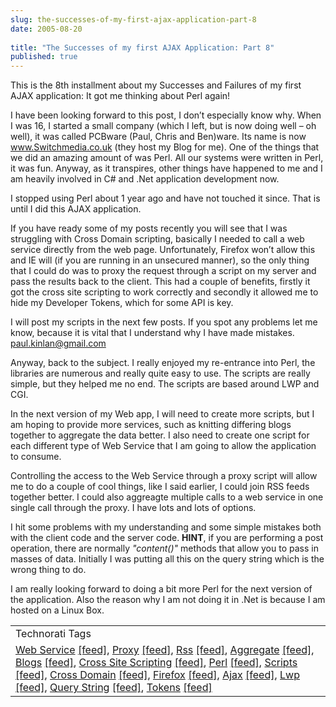 ```yaml
---
slug: the-successes-of-my-first-ajax-application-part-8
date: 2005-08-20
 
title: "The Successes of my first AJAX Application: Part 8"
published: true
---
```

This is the 8th installment about my Successes and Failures of my first AJAX application: It got me thinking about Perl again!<p />I have been looking forward to this post, I don’t especially know why. When I was 16, I started a small company (which I left, but is now doing well – oh well), it was called PCBware (Paul, Chris and Ben)ware. Its name is now <a href="http://www.Switchmedia.co.uk">www.Switchmedia.co.uk</a> (they host my Blog for me). One of the things that we did an amazing amount of was Perl. All our systems were written in Perl, it was fun. Anyway, as it transpires, other things have happened to me and I am heavily involved in C# and .Net application development now.<p />I stopped using Perl about 1 year ago and have not touched it since. That is until I did this AJAX application.<p />If you have ready some of my posts recently you will see that I was struggling with Cross Domain scripting, basically I needed to call a web service directly from the web page. Unfortunately, Firefox won’t allow this and IE will (if you are running in an unsecured manner), so the only thing that I could do was to proxy the request through a script on my server and pass the results back to the client. This had a couple of benefits, firstly it got the cross site scripting to work correctly and secondly it allowed me to hide my Developer Tokens, which for some API is key.<p />I will post my scripts in the next few posts. If you spot any problems let me know, because it is vital that I understand why I have made mistakes.  <a href="mailto:paul.kinlan@gmail.com">paul.kinlan@gmail.com</a><p />Anyway, back to the subject. I really enjoyed my re-entrance into Perl, the libraries are numerous and really quite easy to use. The scripts are really simple, but they helped me no end. The scripts are based around LWP and CGI.<p />In the next version of my Web app, I will need to create more scripts, but I am hoping to provide more services, such as knitting differing blogs together to aggregate the data better.  I also need to create one script for each different type of Web Service that I am going to allow the application to consume. <p />Controlling the access to the Web Service through a proxy script will allow me to do a couple of cool things, like I said earlier, I could join RSS feeds together better.  I could also aggreagte multiple calls to a web service in one single call through the proxy.  I have lots and lots of options.<p />I hit some problems with my understanding and some simple mistakes both with the client code and the server code. <strong>HINT</strong>, if you are performing a post operation, there are normally <em>"content()"</em> methods that allow you to pass in masses of data. Initially I was putting all this on the query string which is the wrong thing to do.<p />I am really looking forward to doing a bit more Perl for the next version of the application.  Also the reason why I am not doing it in .Net is because I am hosted on a Linux Box.<p /><table class="TechnoratiHead TagHeader">
<tr><td>Technorati Tags</td></tr>
<tr class="Technorati"><td>
<a href="http://www.technorati.com/tag/Web%20Service" class="Tag" rel="tag">Web Service</a> <a href="http://feeds.technorati.com/feed/posts/tag/Web%20Service" class="Tag">[feed]</a>, <a href="http://www.technorati.com/tag/Proxy" class="Tag" rel="tag">Proxy</a> <a href="http://feeds.technorati.com/feed/posts/tag/Proxy" class="Tag">[feed]</a>, <a href="http://www.technorati.com/tag/Rss" class="Tag" rel="tag">Rss</a> <a href="http://feeds.technorati.com/feed/posts/tag/Rss" class="Tag">[feed]</a>, <a href="http://www.technorati.com/tag/Aggregate" class="Tag" rel="tag">Aggregate</a> <a href="http://feeds.technorati.com/feed/posts/tag/Aggregate" class="Tag">[feed]</a>, <a href="http://www.technorati.com/tag/Blogs" class="Tag" rel="tag">Blogs</a> <a href="http://feeds.technorati.com/feed/posts/tag/Blogs" class="Tag">[feed]</a>, <a href="http://www.technorati.com/tag/Cross%20Site%20Scripting" class="Tag" rel="tag">Cross Site Scripting</a> <a href="http://feeds.technorati.com/feed/posts/tag/Cross%20Site%20Scripting" class="Tag">[feed]</a>, <a href="http://www.technorati.com/tag/Perl" class="Tag" rel="tag">Perl</a> <a href="http://feeds.technorati.com/feed/posts/tag/Perl" class="Tag">[feed]</a>, <a href="http://www.technorati.com/tag/Scripts" class="Tag" rel="tag">Scripts</a> <a href="http://feeds.technorati.com/feed/posts/tag/Scripts" class="Tag">[feed]</a>, <a href="http://www.technorati.com/tag/Cross%20Domain" class="Tag" rel="tag">Cross Domain</a> <a href="http://feeds.technorati.com/feed/posts/tag/Cross%20Domain" class="Tag">[feed]</a>, <a href="http://www.technorati.com/tag/Firefox" class="Tag" rel="tag">Firefox</a> <a href="http://feeds.technorati.com/feed/posts/tag/Firefox" class="Tag">[feed]</a>, <a href="http://www.technorati.com/tag/Ajax" class="Tag" rel="tag">Ajax</a> <a href="http://feeds.technorati.com/feed/posts/tag/Ajax" class="Tag">[feed]</a>, <a href="http://www.technorati.com/tag/Lwp" class="Tag" rel="tag">Lwp</a> <a href="http://feeds.technorati.com/feed/posts/tag/Lwp" class="Tag">[feed]</a>, <a href="http://www.technorati.com/tag/Query%20String" class="Tag" rel="tag">Query String</a> <a href="http://feeds.technorati.com/feed/posts/tag/Query%20String" class="Tag">[feed]</a>, <a href="http://www.technorati.com/tag/Tokens" class="Tag" rel="tag">Tokens</a> <a href="http://feeds.technorati.com/feed/posts/tag/Tokens" class="Tag">[feed]</a>
</td></tr>
</table><div class="blogger-post-footer"><img class="posterous_download_image" src="https://blogger.googleusercontent.com/tracker/8109338-112454500202465084?l=www.kinlan.co.uk%2Findex.html" height="1" alt="" width="1" /></div>

